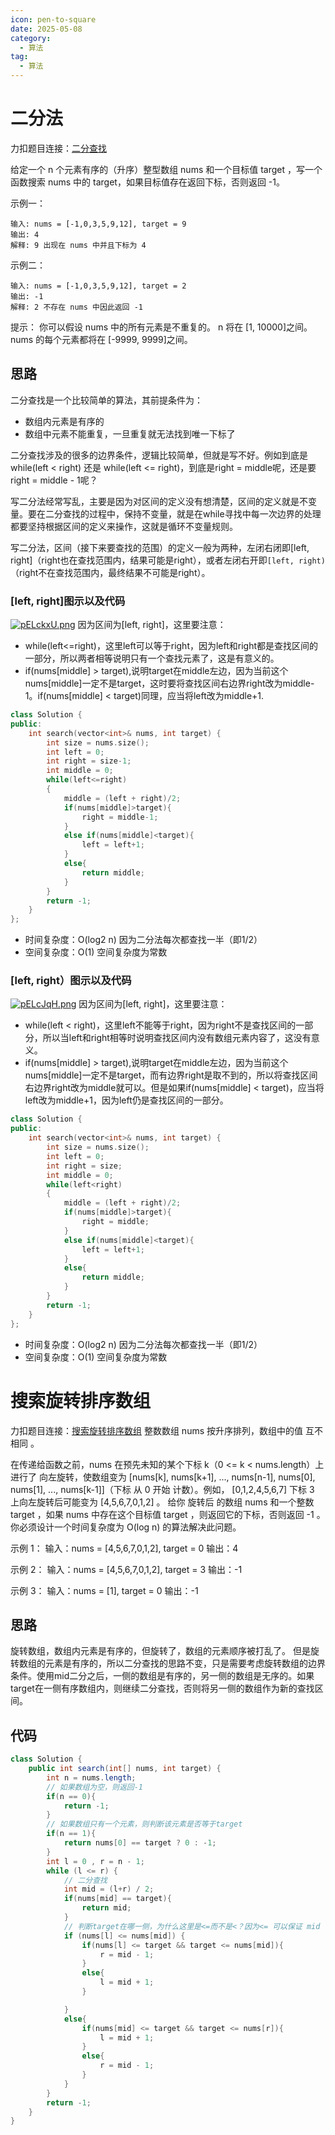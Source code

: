 ```yaml
---
icon: pen-to-square
date: 2025-05-08
category:
  - 算法
tag:
  - 算法
---
```


# 二分法
力扣题目连接：[二分查找](https://leetcode.cn/problems/binary-search/description/)

给定一个 n 个元素有序的（升序）整型数组 nums 和一个目标值 target  ，写一个函数搜索 nums 中的 target，如果目标值存在返回下标，否则返回 -1。

示例一：
```
输入: nums = [-1,0,3,5,9,12], target = 9
输出: 4
解释: 9 出现在 nums 中并且下标为 4

```
示例二：
```
输入: nums = [-1,0,3,5,9,12], target = 2
输出: -1
解释: 2 不存在 nums 中因此返回 -1

```

提示：
你可以假设 nums 中的所有元素是不重复的。
n 将在 [1, 10000]之间。
nums 的每个元素都将在 [-9999, 9999]之间。
## 思路
二分查找是一个比较简单的算法，其前提条件为：
- 数组内元素是有序的
- 数组中元素不能重复，一旦重复就无法找到唯一下标了

二分查找涉及的很多的边界条件，逻辑比较简单，但就是写不好。例如到底是 while(left < right) 还是 while(left <= right)，到底是right = middle呢，还是要right = middle - 1呢？

写二分法经常写乱，主要是因为对区间的定义没有想清楚，区间的定义就是不变量。要在二分查找的过程中，保持不变量，就是在while寻找中每一次边界的处理都要坚持根据区间的定义来操作，这就是循环不变量规则。

写二分法，区间（接下来要查找的范围）的定义一般为两种，左闭右闭即[left, right]（right也在查找范围内，结果可能是right），或者左闭右开即`[left, right)`（right不在查找范围内，最终结果不可能是right）。

### [left, right]图示以及代码
[![pELckxU.png](https://s21.ax1x.com/2025/05/08/pELckxU.png)](https://imgse.com/i/pELckxU)
因为区间为[left, right]，这里要注意：
- while(left<=right)，这里left可以等于right，因为left和right都是查找区间的一部分，所以两者相等说明只有一个查找元素了，这是有意义的。
- if(nums[middle] > target),说明target在middle左边，因为当前这个nums[middle]一定不是target，这时要将查找区间右边界right改为middle-1。if(nums[middle] < target)同理，应当将left改为middle+1.
```cpp
class Solution {
public:
    int search(vector<int>& nums, int target) {
        int size = nums.size();
        int left = 0;
        int right = size-1;
        int middle = 0;
        while(left<=right)
        {
            middle = (left + right)/2;
            if(nums[middle]>target){
                right = middle-1;
            }
            else if(nums[middle]<target){
                left = left+1;
            }
            else{
                return middle;
            }
        }
        return -1;
    }
};
```
- 时间复杂度：O(log2 n) 因为二分法每次都查找一半（即1/2）
- 空间复杂度：O(1)  空间复杂度为常数

### [left, right）图示以及代码
[![pELcJqH.png](https://s21.ax1x.com/2025/05/08/pELcJqH.png)](https://imgse.com/i/pELcJqH)
因为区间为[left, right]，这里要注意：
- while(left < right)，这里left不能等于right，因为right不是查找区间的一部分，所以当left和right相等时说明查找区间内没有数组元素内容了，这没有意义。
- if(nums[middle] > target),说明target在middle左边，因为当前这个nums[middle]一定不是target，而有边界right是取不到的，所以将查找区间右边界right改为middle就可以。但是如果if(nums[middle] < target)，应当将left改为middle+1，因为left仍是查找区间的一部分。
```cpp
class Solution {
public:
    int search(vector<int>& nums, int target) {
        int size = nums.size();
        int left = 0;
        int right = size;
        int middle = 0;
        while(left<right)
        {
            middle = (left + right)/2;
            if(nums[middle]>target){
                right = middle;
            }
            else if(nums[middle]<target){
                left = left+1;
            }
            else{
                return middle;
            }
        }
        return -1;
    }
};
```
- 时间复杂度：O(log2 n) 因为二分法每次都查找一半（即1/2）
- 空间复杂度：O(1)  空间复杂度为常数

# 搜索旋转排序数组
力扣题目连接：[搜索旋转排序数组](https://leetcode.cn/problems/search-in-rotated-sorted-array/description/)
整数数组 nums 按升序排列，数组中的值 互不相同 。

在传递给函数之前，nums 在预先未知的某个下标 k（0 <= k < nums.length）上进行了 向左旋转，使数组变为 [nums[k], nums[k+1], ..., nums[n-1], nums[0], nums[1], ..., nums[k-1]]（下标 从 0 开始 计数）。例如， [0,1,2,4,5,6,7] 下标 3 上向左旋转后可能变为 [4,5,6,7,0,1,2] 。
给你 旋转后 的数组 nums 和一个整数 target ，如果 nums 中存在这个目标值 target ，则返回它的下标，否则返回 -1 。
你必须设计一个时间复杂度为 O(log n) 的算法解决此问题。

示例 1：
输入：nums = [4,5,6,7,0,1,2], target = 0
输出：4

示例 2：
输入：nums = [4,5,6,7,0,1,2], target = 3
输出：-1

示例 3：
输入：nums = [1], target = 0
输出：-1
## 思路
旋转数组，数组内元素是有序的，但旋转了，数组的元素顺序被打乱了。
但是旋转数组的元素是有序的，所以二分查找的思路不变，只是需要考虑旋转数组的边界条件。使用mid二分之后，一侧的数组是有序的，另一侧的数组是无序的。如果target在一侧有序数组内，则继续二分查找，否则将另一侧的数组作为新的查找区间。
## 代码
```java
class Solution {
    public int search(int[] nums, int target) {
        int n = nums.length;
        // 如果数组为空，则返回-1
        if(n == 0){
            return -1;
        }
        // 如果数组只有一个元素，则判断该元素是否等于target
        if(n == 1){
            return nums[0] == target ? 0 : -1;
        }
        int l = 0 , r = n - 1;
        while (l <= r) {
            // 二分查找
            int mid = (l+r) / 2;
            if(nums[mid] == target){
                return mid;
            }
            // 判断target在哪一侧，为什么这里是<=而不是<？因为<= 可以保证 mid 恰好落在左边界时，仍然正确地认为左区间是有序的，比如数组[3,1]，如果target=1，则mid=0，此时mid恰好落在左边界，但是mid-1会越界，所以这里使用<=。
            if (nums[l] <= nums[mid]) {
                if(nums[l] <= target && target <= nums[mid]){
                    r = mid - 1;
                }
                else{
                    l = mid + 1;
                }

            }
            else{
                if(nums[mid] <= target && target <= nums[r]){
                    l = mid + 1;
                }
                else{
                    r = mid - 1;
                }
            }
        }
        return -1;
    }
}
```
